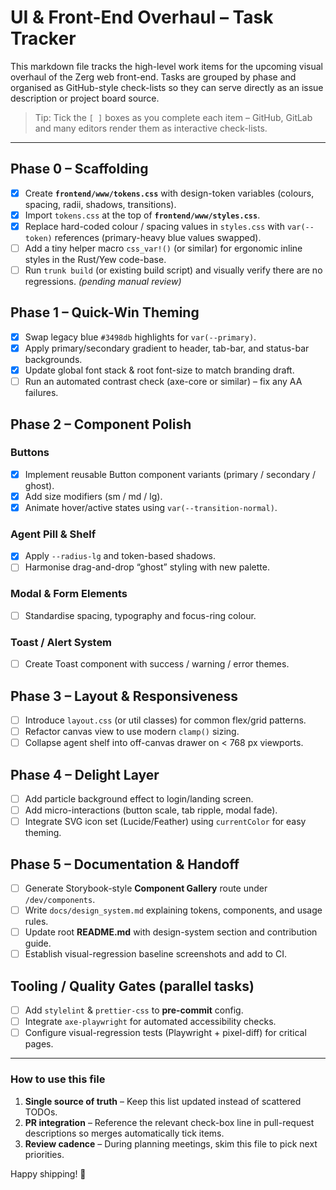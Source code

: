 # UI & Front-End Overhaul – Task Tracker

This markdown file tracks the high-level work items for the upcoming visual overhaul of the Zerg web front-end.  Tasks are grouped by phase and organised as GitHub-style check-lists so they can serve directly as an issue description or project board source.

> Tip: Tick the `[ ]` boxes as you complete each item – GitHub, GitLab and many editors render them as interactive check-lists.

---

## Phase 0 – Scaffolding

- [x] Create **`frontend/www/tokens.css`** with design-token variables (colours, spacing, radii, shadows, transitions).
- [x] Import `tokens.css` at the top of **`frontend/www/styles.css`**.
- [x] Replace hard-coded colour / spacing values in `styles.css` with `var(--token)` references (primary-heavy blue values swapped).
- [ ] Add a tiny helper macro `css_var!()` (or similar) for ergonomic inline styles in the Rust/Yew code-base.
- [ ] Run `trunk build` (or existing build script) and visually verify there are no regressions. *(pending manual review)*

## Phase 1 – Quick-Win Theming

- [x] Swap legacy blue `#3498db` highlights for `var(--primary)`.
- [x] Apply primary/secondary gradient to header, tab-bar, and status-bar backgrounds.
- [x] Update global font stack & root font-size to match branding draft.
- [ ] Run an automated contrast check (axe-core or similar) – fix any AA failures.

## Phase 2 – Component Polish

### Buttons
- [x] Implement reusable Button component variants (primary / secondary / ghost).
- [x] Add size modifiers (sm / md / lg).
- [x] Animate hover/active states using `var(--transition-normal)`.

### Agent Pill & Shelf
- [x] Apply `--radius-lg` and token-based shadows.
- [ ] Harmonise drag-and-drop “ghost” styling with new palette.

### Modal & Form Elements
- [ ] Standardise spacing, typography and focus-ring colour.

### Toast / Alert System
- [ ] Create Toast component with success / warning / error themes.

## Phase 3 – Layout & Responsiveness

- [ ] Introduce `layout.css` (or util classes) for common flex/grid patterns.
- [ ] Refactor canvas view to use modern `clamp()` sizing.
- [ ] Collapse agent shelf into off-canvas drawer on < 768 px viewports.

## Phase 4 – Delight Layer

- [ ] Add particle background effect to login/landing screen.
- [ ] Add micro-interactions (button scale, tab ripple, modal fade).
- [ ] Integrate SVG icon set (Lucide/Feather) using `currentColor` for easy theming.

## Phase 5 – Documentation & Handoff

- [ ] Generate Storybook-style **Component Gallery** route under `/dev/components`.
- [ ] Write `docs/design_system.md` explaining tokens, components, and usage rules.
- [ ] Update root **README.md** with design-system section and contribution guide.
- [ ] Establish visual-regression baseline screenshots and add to CI.

## Tooling / Quality Gates (parallel tasks)

- [ ] Add `stylelint` & `prettier-css` to **pre-commit** config.
- [ ] Integrate `axe-playwright` for automated accessibility checks.
- [ ] Configure visual-regression tests (Playwright + pixel-diff) for critical pages.

---

### How to use this file

1. **Single source of truth** – Keep this list updated instead of scattered TODOs.
2. **PR integration** – Reference the relevant check-box line in pull-request descriptions so merges automatically tick items.
3. **Review cadence** – During planning meetings, skim this file to pick next priorities.

Happy shipping! 🚀
